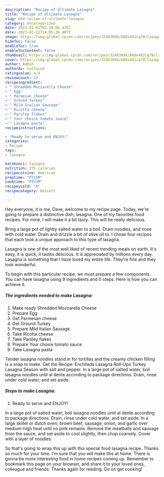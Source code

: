 ```yaml
---
description: "Recipe of Ultimate Lasagna"
title: "Recipe of Ultimate Lasagna"
slug: 694-recipe-of-ultimate-lasagna
category: Uncategorized
date: 2023-01-01T02:29:08.476Z
date: 2023-02-12T14:05:30.407Z
image: https://img-global.cpcdn.com/recipes/32403694/680x482cq70/lasagna-recipe-main-photo.jpg
hideToc: false
enableToc: true
enableTocContent: false
thumbnail: https://img-global.cpcdn.com/recipes/32403694/680x482cq70/lasagna-recipe-main-photo.jpg
cover: https://img-global.cpcdn.com/recipes/32403694/680x482cq70/lasagna-recipe-main-photo.jpg
author: Admin
authorAv: notfound
ratingvalue: 4.4
reviewcount: 13
recipeingredient:
- " Shredded Mozzarella Cheese"
- " Egg"
- " Parmesan cheese"
- " Ground Turkey"
- " Mild Italian Sausage"
- " Ricotta cheese"
- " Parsley flakes"
- " Your choice tomato sauce"
- " Lasagna pasta"
recipeinstructions:

- "Ready to serve and ENJOY!"
categories:
- Recipe
tags:
- lasagna

katakunci: lasagna 
nutrition: 275 calories
recipecuisine: American
preptime: "PT15M"
cooktime: "PT37M"
recipeyield: "4"
recipecategory: Dessert

---
```



Hey everyone, it is me, Dave, welcome to my recipe page. Today, we're going to prepare a distinctive dish, lasagna. One of my favorites food recipes. For mine, I will make it a bit tasty. This will be really delicious.

Bring a large pot of lightly salted water to a boil. Drain noodles, and rinse with cold water. Drain and drizzle a bit of olive oil to. I chose four recipes that each took a unique approach to this type of lasagna.

Lasagna is one of the most well liked of recent trending meals on earth. It's easy, it is quick, it tastes delicious. It is appreciated by millions every day. Lasagna is something that I have loved my entire life. They're fine and they look wonderful.


To begin with this particular recipe, we must prepare a few components. You can have lasagna using 9 ingredients and 0 steps. Here is how you can achieve it.

<!--inarticleads1-->

##### The ingredients needed to make Lasagna:

1. Make ready  Shredded Mozzarella Cheese
1. Prepare  Egg
1. Get  Parmesan cheese
1. Get  Ground Turkey
1. Prepare  Mild Italian Sausage
1. Take  Ricotta cheese
1. Take  Parsley flakes
1. Prepare  Your choice tomato sauce
1. Take  Lasagna pasta


Tender lasagna noodles stand in for tortillas and the creamy chicken filling is a snap to make. Get the Recipe: Enchilada Lasagna Roll-Ups Turkey Lasagna Season with salt and pepper. In a large pot of salted water, boil lasagna noodles until al dente according to package directions. Drain, rinse under cold water, and set aside. 

<!--inarticleads2-->

##### Steps to make Lasagna:


1. Ready to serve and ENJOY!

In a large pot of salted water, boil lasagna noodles until al dente according to package directions. Drain, rinse under cold water, and set aside. In a large skillet or dutch oven, brown beef, sausage, onion, and garlic over medium-high heat until no pink remains. Remove the meatballs and sausage from the sauce, and set aside to cool slightly, then chop coarsely. Cover with a layer of noodles. 

So that's going to wrap this up with this special food lasagna recipe. Thanks so much for your time. I'm sure that you will make this at home. There is gonna be more interesting food in home recipes coming up. Remember to bookmark this page on your browser, and share it to your loved ones, colleague and friends. Thanks again for reading. Go on get cooking!
